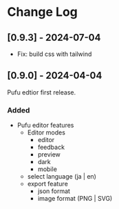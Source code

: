 # Change Log

## [0.9.3] - 2024-07-04

- Fix: build css with tailwind

## [0.9.0] - 2024-04-04

Pufu edtior first release.

### Added

- Pufu editor features
  - Editor modes
    - editor
    - feedback
    - preview
    - dark
    - mobile
  - select language (ja | en)
  - export feature
    - json format
    - image format (PNG | SVG)
